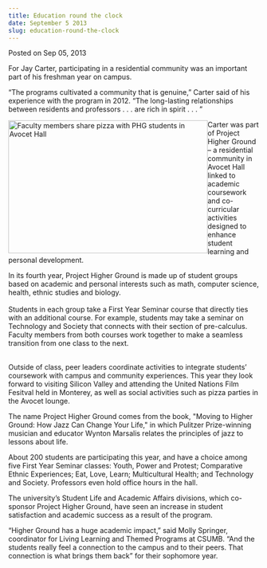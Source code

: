 ```yaml
---
title: Education round the clock
date: September 5 2013
slug: education-round-the-clock
---
```





<span class="date">Posted on Sep 05, 2013    </span>
<p>For Jay Carter, participating in a residential community was an
important part of his freshman year on campus.</p>
<p>&#x201C;The programs cultivated a community that is genuine,&#x201D; Carter
said of his experience with the program in 2012. &#x201C;The long-lasting
relationships between residents and professors . . . are rich in
spirit . . . &#x201D;</p>
<p><img alt="Faculty members share pizza with PHG students in Avocet Hall" src="http://news.csumb.edu/sites/default/files/65/attachments/news/images/higher_ground.web_.jpg" style="float:left; width:400px; height:267px">Carter was part of
Project Higher Ground &#xAD;&#x2013; a residential community in Avocet Hall
linked to academic coursework and co-curricular activities designed
to enhance student learning and personal development.</img></p>
<p>In its fourth year, Project Higher Ground is made up of student
groups based on academic and personal interests such as math,
computer science, health, ethnic studies and biology.<br>
<br>
Students in each group take a First Year Seminar course that
directly ties with an additional course. For example, students may
take a seminar on Technology and Society that connects with their
section of pre-calculus. Faculty members from both courses work
together to make a seamless transition from one class to the
next.</br></br></p>
<p>Outside of class, peer leaders coordinate activities to
integrate students&#x2019; coursework with campus and community
experiences. This year they look forward to visiting Silicon Valley
and attending the United Nations Film Fesitval held in Monterey, as
well as social activities such as pizza parties in the Avocet
lounge.</p>
<p>The name Project Higher Ground comes from the book, &quot;Moving to
Higher Ground: How Jazz Can Change Your Life,&quot; in which Pulitzer
Prize-winning musician and educator Wynton Marsalis relates the
principles of jazz to lessons about life.</p>
<p>About 200 students are participating this year, and have a
choice among five First Year Seminar classes: Youth, Power and
Protest; Comparative Ethnic Experiences; Eat, Love, Learn;
Multicultural Health; and Technology and Society. Professors even
hold office hours in the hall.</p>
<p>The university&#x2019;s Student Life and Academic Affairs divisions,
which co-sponsor Project Higher Ground, have seen an increase in
student satisfaction and academic success as a result of the
program.</p>
<p>&#x201C;Higher Ground has a huge academic impact,&#x201D; said Molly Springer,
coordinator for Living Learning and Themed Programs at CSUMB. &#x201C;And
the students really feel a connection to the campus and to their
peers. That connection is what brings them back&#x201D; for their
sophomore year.&#xA0;</p>





